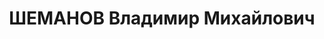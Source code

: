 ---
title: ШЕМАНОВ Владимир Михайлович
description: 'Род. в 1897, г. Ленинград, русский, б/п. Проживал: г. Ленинград, пр.
  25 Октября, д. 168, кв. 4. Зав. инструментальной секцией завода "Большевик"

  Арестован 04.03.1937. Обв. по ст. 58-7-8-9-11. Приговор: выездная сессия ВК ВС СССР
  в г. Ленинград, 04.05.1937 – ВМН. Расстрелян 05.05.1937'
---